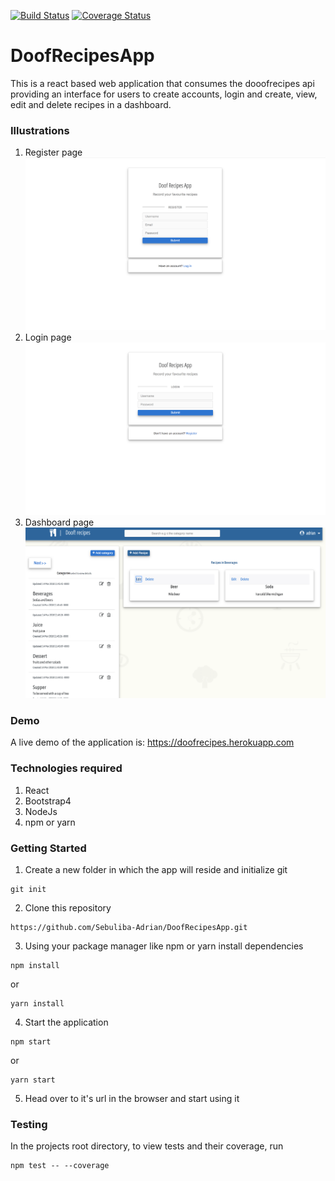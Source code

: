 [![Build Status](https://travis-ci.org/Sebuliba-Adrian/DoofRecipesApp.svg?branch=ft-enzyme-jest-tests-154939004)](https://travis-ci.org/Sebuliba-Adrian/DoofRecipesApp)
[![Coverage Status](https://coveralls.io/repos/github/Sebuliba-Adrian/DoofRecipesApp/badge.svg?branch=ft-enzyme-jest-tests-154939004)](https://coveralls.io/github/Sebuliba-Adrian/DoofRecipesApp?branch=ft-enzyme-jest-tests-154939004)
# DoofRecipesApp

 This is a react based web application that consumes the dooofrecipes api providing an interface for users to create accounts, login and create, view, edit and delete recipes in a dashboard.

### Illustrations
1. Register page
![Screenshot of registar page](/screenshots/register.png?raw=true "register Page")
2. Login page
![Screenshot of login page](/screenshots/login.png?raw=true "Login Page")
3. Dashboard page
![Screenshot of dashboard page](/screenshots/dashboard.png?raw=true "Login Page")
### Demo
A live demo of the application is: https://doofrecipes.herokuapp.com

### Technologies required
1. React
2. Bootstrap4 
3. NodeJs
4. npm or yarn

### Getting Started
1. Create a new folder in which the app will reside and initialize git
```
git init
```
2. Clone this repository 
```
https://github.com/Sebuliba-Adrian/DoofRecipesApp.git
```
3. Using your package manager like npm or yarn install dependencies
```
npm install
```
or
```
yarn install
```
4. Start the application
```
npm start
```
or
```
yarn start
```
5. Head over to it's url in the browser and start using it

### Testing 
In the projects root directory, to view tests and their coverage, run 
```
npm test -- --coverage
```
